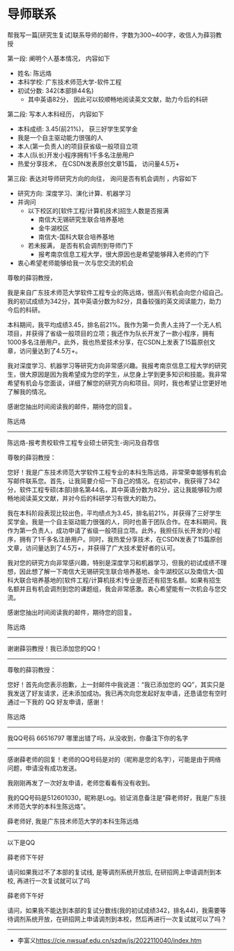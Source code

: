 # 导师联系

帮我写一篇[研究生复试]联系导师的邮件，字数为300~400字，收信人为薛羽教授

第一段: 阐明个人基本情况， 内容如下

- 姓名: 陈远烙
- 本科学校: 广东技术师范大学-软件工程
- 初试分数: 342(本部排44名)
  - 其中英语82分， 因此可以较顺畅地阅读英文文献，助力今后的科研

第二段: 写本人本科经历， 内容如下

- 本科成绩: 3.45(前21%)， 获三好学生奖学金
- 我是一个自主驱动能力很强的人
- 本人(第一负责人)的项目获省级一般项目立项
- 本人(队长)开发小程序拥有1千多名注册用户
- 热爱分享技术， 在CSDN发表原创文章15篇， 访问量4.5万+

第三段: 表达对导师研究方向的向往， 询问是否有机会调剂 ，内容如下

- 研究方向: 深度学习、演化计算、机器学习
- 并询问
  - 以下校区的[软件工程/计算机技术]招生人数是否报满
    - 南信大无锡研究生联合培养基地
    - 金牛湖校区
    - 南信大-国科大联合培养基地
  - 若未报满， 是否有机会调剂到导师门下
    - 报考南京信息工程大学，很大原因也是希望能够拜入老师的门下
- 衷心希望老师能够给我一次与您交流的机会

尊敬的薛羽教授，

我是来自广东技术师范大学软件工程专业的陈远烙，很高兴有机会向您介绍自己。我的初试成绩为342分，其中英语分数为82分，具备较强的英文阅读能力，助力今后的科研。

本科期间，我平均成绩3.45，排名前21%。我作为第一负责人主持了一个无人机项目，并获得了省级一般项目的立项；我还作为队长开发了一款小程序，拥有1000多名注册用户。此外，我也热爱技术分享，在CSDN上发表了15篇原创文章，访问量达到了4.5万+。

我对深度学习、机器学习等研究方向非常感兴趣。我报考南京信息工程大学的研究生，很大原因是因为我希望成为您的学生，从您身上学到更多知识和技能。我非常希望有机会与您面谈，详细了解您的研究方向和项目。同时，我也希望让您更好地了解我的情况。

感谢您抽出时间阅读我的邮件，期待您的回复。

陈远烙

---

陈远烙-报考贵校软件工程专业硕士研究生-询问及自荐信

​尊敬的薛羽教授：

您好！我是广东技术师范大学软件工程专业的本科生陈远烙，非常荣幸能够有机会写邮件联系您。首先，让我简要介绍一下自己的情况。在初试中，我获得了342分，软件工程专硕(本部)排名第44名，其中英语分数为82分，这让我能够较为顺畅地阅读英文文献，并对今后的科研学习有很大的助力。

我在本科阶段表现比较出色，平均绩点为3.45，排名前21%，并获得了三好学生奖学金。我是一个自主驱动能力很强的人，同时也善于团队合作。在本科期间，我作为第一负责人，成功申请了省级一般项目立项。此外，我担任队长开发的小程序，拥有了1千多名注册用户。同时，我热爱分享技术，在CSDN发表了15篇原创文章，访问量达到了4.5万+，并获得了广大技术爱好者的认可。

我对您的研究方向非常感兴趣，特别是深度学习和机器学习，但我的初试成绩不理想，因此想了解一下南信大无锡研究生联合培养基地、金牛湖校区以及南信大-国科大联合培养基地的[软件工程/计算机技术]专业是否还有招生名额。如果有招生名额并且有机会调剂到您的课题组，我会非常感激。衷心希望能有一次机会与您交流。

感谢您抽出时间阅读我的邮件，期待您的回复。

陈远烙

---

谢谢薛羽教授！我已添加您的QQ！

---

尊敬的薛羽教授：

您好！首先向您表示抱歉，上一封邮件中我说道：“我已添加您的 QQ”，其实只是我发送了好友请求，还未添加成功。我已再次向您发起好友申请，还恳请您有空时通过一下我的 QQ 好友申请，感谢！

陈远烙

---

我QQ号码 66516797 哪里出错了吗，从没收到，你备注下你的名字

---

感谢薛老师的回复！老师的QQ号码是对的（昵称是您的名字），可能是由于网络问题，申请没有成功发送。

我刚刚再发了一次好友申请，老师您看看有没有收到。

我的QQ号码是512601030，昵称是Log。验证消息备注是“薛老师好，我是广东技术师范大学的本科生陈远烙”。

薛老师好, 我是广东技术师范大学的本科生陈远烙

---

以下是QQ

薛老师下午好

请问如果我过不了本部的复试线, 是等调剂系统开放后, 在研招网上申请调剂到本校, 再进行一次复试就可以了吗

薛老师下午好

请问，如果我不能达到本部的复试分数线(我的初试成绩342，排名44)，我需要等待调剂系统开放，在研招网上申请调剂到本校，然后再进行一次复试就可以了吗？

---

- 李富义<https://cie.nwsuaf.edu.cn/szdw/js/2022110040/index.htm>
